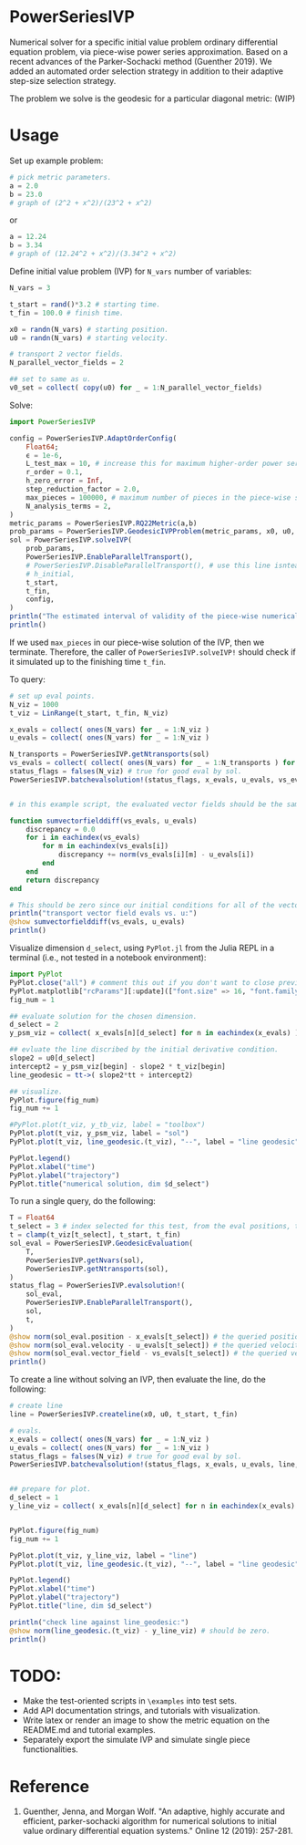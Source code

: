 # PowerSeriesIVP
Numerical solver for a specific initial value problem ordinary differential equation problem, via piece-wise power series approximation. Based on a recent advances of the Parker-Sochacki method (Guenther 2019). We added an automated order selection strategy in addition to their adaptive step-size selection strategy.

The problem we solve is the geodesic for a particular diagonal metric: (WIP)

# Usage

Set up example problem:
```julia
# pick metric parameters.
a = 2.0
b = 23.0
# graph of (2^2 + x^2)/(23^2 + x^2)
```
or 
```julia
a = 12.24
b = 3.34
# graph of (12.24^2 + x^2)/(3.34^2 + x^2)
```


Define initial value problem (IVP) for `N_vars` number of variables:
```julia
N_vars = 3

t_start = rand()*3.2 # starting time.
t_fin = 100.0 # finish time.

x0 = randn(N_vars) # starting position.
u0 = randn(N_vars) # starting velocity.

# transport 2 vector fields.
N_parallel_vector_fields = 2

## set to same as u.
v0_set = collect( copy(u0) for _ = 1:N_parallel_vector_fields)

```

Solve:
```julia
import PowerSeriesIVP

config = PowerSeriesIVP.AdaptOrderConfig(
    Float64;
    ϵ = 1e-6,
    L_test_max = 10, # increase this for maximum higher-order power series.
    r_order = 0.1,
    h_zero_error = Inf,
    step_reduction_factor = 2.0,
    max_pieces = 100000, # maximum number of pieces in the piece-wise solution.
    N_analysis_terms = 2,
)
metric_params = PowerSeriesIVP.RQ22Metric(a,b)
prob_params = PowerSeriesIVP.GeodesicIVPProblem(metric_params, x0, u0, v0_set)
sol = PowerSeriesIVP.solveIVP(
    prob_params,
    PowerSeriesIVP.EnableParallelTransport(),
    # PowerSeriesIVP.DisableParallelTransport(), # use this line isntead for faster computation, if don't want to parallel transport the vector fields in v0_set.
    # h_initial,
    t_start,
    t_fin,
    config,
)
println("The estimated interval of validity of the piece-wise numerical solution is from time ", t_start, " to ", PowerSeriesIVP.getendtime(sol))
println()

```
If we used `max_pieces` in our piece-wise solution of the IVP, then we terminate. Therefore, the caller of `PowerSeriesIVP.solveIVP!` should check if it simulated up to the finishing time `t_fin`.

To query:
```julia
# set up eval points.
N_viz = 1000
t_viz = LinRange(t_start, t_fin, N_viz)

x_evals = collect( ones(N_vars) for _ = 1:N_viz )
u_evals = collect( ones(N_vars) for _ = 1:N_viz )

N_transports = PowerSeriesIVP.getNtransports(sol)
vs_evals = collect( collect( ones(N_vars) for _ = 1:N_transports ) for _ = 1:N_viz )
status_flags = falses(N_viz) # true for good eval by sol.
PowerSeriesIVP.batchevalsolution!(status_flags, x_evals, u_evals, vs_evals, sol, t_viz)


# in this example script, the evaluated vector fields should be the same as u.

function sumvectorfielddiff(vs_evals, u_evals)
    discrepancy = 0.0
    for i in eachindex(vs_evals)
        for m in eachindex(vs_evals[i])
            discrepancy += norm(vs_evals[i][m] - u_evals[i])
        end
    end
    return discrepancy
end

# This should be zero since our initial conditions for all of the vector fields are the same as the initial conditions for u.
println("transport vector field evals vs. u:")
@show sumvectorfielddiff(vs_evals, u_evals)
println()


```

Visualize dimension `d_select`, using `PyPlot.jl` from the Julia REPL in a terminal (i.e., not tested in a notebook environment):
```julia
import PyPlot
PyPlot.close("all") # comment this out if you don't want to close previously opened PyPlot windows.
PyPlot.matplotlib["rcParams"][:update](["font.size" => 16, "font.family" => "serif"])
fig_num = 1

## evaluate solution for the chosen dimension.
d_select = 2
y_psm_viz = collect( x_evals[n][d_select] for n in eachindex(x_evals) )

## evluate the line discribed by the initial derivative condition.
slope2 = u0[d_select]
intercept2 = y_psm_viz[begin] - slope2 * t_viz[begin]
line_geodesic = tt->( slope2*tt + intercept2)

## visualize.
PyPlot.figure(fig_num)
fig_num += 1

#PyPlot.plot(t_viz, y_tb_viz, label = "toolbox")
PyPlot.plot(t_viz, y_psm_viz, label = "sol")
PyPlot.plot(t_viz, line_geodesic.(t_viz), "--", label = "line geodesic")

PyPlot.legend()
PyPlot.xlabel("time")
PyPlot.ylabel("trajectory")
PyPlot.title("numerical solution, dim $d_select")

```

To run a single query, do the following:
```julia
T = Float64
t_select = 3 # index selected for this test, from the eval positions, t_viz.
t = clamp(t_viz[t_select], t_start, t_fin)
sol_eval = PowerSeriesIVP.GeodesicEvaluation(
    T,
    PowerSeriesIVP.getNvars(sol),
    PowerSeriesIVP.getNtransports(sol),
)
status_flag = PowerSeriesIVP.evalsolution!(
    sol_eval,
    PowerSeriesIVP.EnableParallelTransport(),
    sol,
    t,
)
@show norm(sol_eval.position - x_evals[t_select]) # the queried position.
@show norm(sol_eval.velocity - u_evals[t_select]) # the queried velocity.
@show norm(sol_eval.vector_field - vs_evals[t_select]) # the queried velocity.
println()

```

To create a line without solving an IVP, then evaluate the line, do the following:
```julia
# create line
line = PowerSeriesIVP.createline(x0, u0, t_start, t_fin)

# evals.
x_evals = collect( ones(N_vars) for _ = 1:N_viz )
u_evals = collect( ones(N_vars) for _ = 1:N_viz )
status_flags = falses(N_viz) # true for good eval by sol.
PowerSeriesIVP.batchevalsolution!(status_flags, x_evals, u_evals, line, t_viz)


## prepare for plot.
d_select = 1
y_line_viz = collect( x_evals[n][d_select] for n in eachindex(x_evals) )


PyPlot.figure(fig_num)
fig_num += 1

PyPlot.plot(t_viz, y_line_viz, label = "line")
PyPlot.plot(t_viz, line_geodesic.(t_viz), "--", label = "line geodesic")

PyPlot.legend()
PyPlot.xlabel("time")
PyPlot.ylabel("trajectory")
PyPlot.title("line, dim $d_select")

println("check line against line_geodesic:")
@show norm(line_geodesic.(t_viz) - y_line_viz) # should be zero.
println()

```

# TODO:
- Make the test-oriented scripts in `\examples` into test sets.
- Add API documentation strings, and tutorials with visualization.
- Write latex or render an image to show the metric equation on the README.md and tutorial examples.
- Separately export the simulate IVP and simulate single piece functionalities.

# Reference
1. Guenther, Jenna, and Morgan Wolf. "An adaptive, highly accurate and efficient, parker-sochacki algorithm for numerical solutions to initial value ordinary differential equation systems." Online 12 (2019): 257-281.